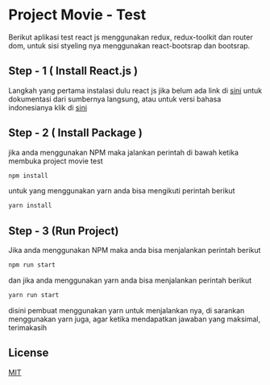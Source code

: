 # Project Movie - Test

Berikut aplikasi test react js menggunakan redux, redux-toolkit dan router dom, untuk sisi styeling nya menggunakan react-bootsrap dan bootsrap.

## Step - 1 ( Install React.js )

Langkah yang pertama instalasi dulu react js jika belum ada link di 
[sini](https://reactjs.org/docs/getting-started.html) untuk dokumentasi dari sumbernya langsung, atau untuk versi bahasa indonesianya klik di [sini](https://rasupe.com/cara-mudah-install-react-js-dengan-cepat/)


## Step - 2 ( Install Package )
jika anda menggunakan NPM maka jalankan perintah di bawah ketika membuka project movie test

```bash
npm install
```
untuk yang menggunakan yarn anda bisa mengikuti perintah berikut
```bash
yarn install
```
## Step - 3 (Run Project)
Jika anda menggunakan NPM maka anda bisa menjalankan perintah berikut
```bash
npm run start
```
dan jika anda menggunakan yarn anda bisa menjalankan perintah berikut
```bash
yarn run start
```

disini pembuat menggunakan yarn untuk menjalankan nya, di sarankan menggunakan yarn juga, agar ketika mendapatkan jawaban yang maksimal, terimakasih

## License
[MIT](https://choosealicense.com/licenses/mit/)